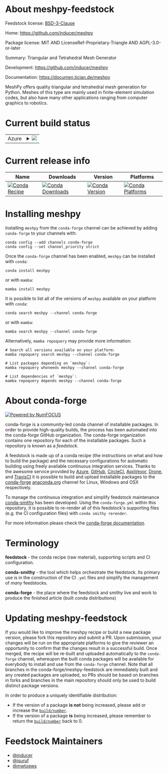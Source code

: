 About meshpy-feedstock
======================

Feedstock license: [BSD-3-Clause](https://github.com/conda-forge/meshpy-feedstock/blob/main/LICENSE.txt)

Home: https://github.com/inducer/meshpy

Package license: MIT AND LicenseRef-Proprietary-Triangle AND AGPL-3.0-or-later

Summary: Triangular and Tetrahedral Mesh Generator

Development: https://github.com/inducer/meshpy

Documentation: https://documen.tician.de/meshpy

MeshPy offers quality triangular and tetrahedral mesh generation for
Python. Meshes of this type are mainly used in finite-element
simulation codes, but also have many other applications ranging from
computer graphics to robotics.


Current build status
====================


<table>
    
  <tr>
    <td>Azure</td>
    <td>
      <details>
        <summary>
          <a href="https://dev.azure.com/conda-forge/feedstock-builds/_build/latest?definitionId=3081&branchName=main">
            <img src="https://dev.azure.com/conda-forge/feedstock-builds/_apis/build/status/meshpy-feedstock?branchName=main">
          </a>
        </summary>
        <table>
          <thead><tr><th>Variant</th><th>Status</th></tr></thead>
          <tbody><tr>
              <td>osx_64_numpy2python3.13.____cp313</td>
              <td>
                <a href="https://dev.azure.com/conda-forge/feedstock-builds/_build/latest?definitionId=3081&branchName=main">
                  <img src="https://dev.azure.com/conda-forge/feedstock-builds/_apis/build/status/meshpy-feedstock?branchName=main&jobName=osx&configuration=osx%20osx_64_numpy2python3.13.____cp313" alt="variant">
                </a>
              </td>
            </tr><tr>
              <td>osx_arm64_numpy2python3.13.____cp313</td>
              <td>
                <a href="https://dev.azure.com/conda-forge/feedstock-builds/_build/latest?definitionId=3081&branchName=main">
                  <img src="https://dev.azure.com/conda-forge/feedstock-builds/_apis/build/status/meshpy-feedstock?branchName=main&jobName=osx&configuration=osx%20osx_arm64_numpy2python3.13.____cp313" alt="variant">
                </a>
              </td>
            </tr>
          </tbody>
        </table>
      </details>
    </td>
  </tr>
</table>

Current release info
====================

| Name | Downloads | Version | Platforms |
| --- | --- | --- | --- |
| [![Conda Recipe](https://img.shields.io/badge/recipe-meshpy-green.svg)](https://anaconda.org/conda-forge/meshpy) | [![Conda Downloads](https://img.shields.io/conda/dn/conda-forge/meshpy.svg)](https://anaconda.org/conda-forge/meshpy) | [![Conda Version](https://img.shields.io/conda/vn/conda-forge/meshpy.svg)](https://anaconda.org/conda-forge/meshpy) | [![Conda Platforms](https://img.shields.io/conda/pn/conda-forge/meshpy.svg)](https://anaconda.org/conda-forge/meshpy) |

Installing meshpy
=================

Installing `meshpy` from the `conda-forge` channel can be achieved by adding `conda-forge` to your channels with:

```
conda config --add channels conda-forge
conda config --set channel_priority strict
```

Once the `conda-forge` channel has been enabled, `meshpy` can be installed with `conda`:

```
conda install meshpy
```

or with `mamba`:

```
mamba install meshpy
```

It is possible to list all of the versions of `meshpy` available on your platform with `conda`:

```
conda search meshpy --channel conda-forge
```

or with `mamba`:

```
mamba search meshpy --channel conda-forge
```

Alternatively, `mamba repoquery` may provide more information:

```
# Search all versions available on your platform:
mamba repoquery search meshpy --channel conda-forge

# List packages depending on `meshpy`:
mamba repoquery whoneeds meshpy --channel conda-forge

# List dependencies of `meshpy`:
mamba repoquery depends meshpy --channel conda-forge
```


About conda-forge
=================

[![Powered by
NumFOCUS](https://img.shields.io/badge/powered%20by-NumFOCUS-orange.svg?style=flat&colorA=E1523D&colorB=007D8A)](https://numfocus.org)

conda-forge is a community-led conda channel of installable packages.
In order to provide high-quality builds, the process has been automated into the
conda-forge GitHub organization. The conda-forge organization contains one repository
for each of the installable packages. Such a repository is known as a *feedstock*.

A feedstock is made up of a conda recipe (the instructions on what and how to build
the package) and the necessary configurations for automatic building using freely
available continuous integration services. Thanks to the awesome service provided by
[Azure](https://azure.microsoft.com/en-us/services/devops/), [GitHub](https://github.com/),
[CircleCI](https://circleci.com/), [AppVeyor](https://www.appveyor.com/),
[Drone](https://cloud.drone.io/welcome), and [TravisCI](https://travis-ci.com/)
it is possible to build and upload installable packages to the
[conda-forge](https://anaconda.org/conda-forge) [anaconda.org](https://anaconda.org/)
channel for Linux, Windows and OSX respectively.

To manage the continuous integration and simplify feedstock maintenance
[conda-smithy](https://github.com/conda-forge/conda-smithy) has been developed.
Using the ``conda-forge.yml`` within this repository, it is possible to re-render all of
this feedstock's supporting files (e.g. the CI configuration files) with ``conda smithy rerender``.

For more information please check the [conda-forge documentation](https://conda-forge.org/docs/).

Terminology
===========

**feedstock** - the conda recipe (raw material), supporting scripts and CI configuration.

**conda-smithy** - the tool which helps orchestrate the feedstock.
                   Its primary use is in the construction of the CI ``.yml`` files
                   and simplify the management of *many* feedstocks.

**conda-forge** - the place where the feedstock and smithy live and work to
                  produce the finished article (built conda distributions)


Updating meshpy-feedstock
=========================

If you would like to improve the meshpy recipe or build a new
package version, please fork this repository and submit a PR. Upon submission,
your changes will be run on the appropriate platforms to give the reviewer an
opportunity to confirm that the changes result in a successful build. Once
merged, the recipe will be re-built and uploaded automatically to the
`conda-forge` channel, whereupon the built conda packages will be available for
everybody to install and use from the `conda-forge` channel.
Note that all branches in the conda-forge/meshpy-feedstock are
immediately built and any created packages are uploaded, so PRs should be based
on branches in forks and branches in the main repository should only be used to
build distinct package versions.

In order to produce a uniquely identifiable distribution:
 * If the version of a package **is not** being increased, please add or increase
   the [``build/number``](https://docs.conda.io/projects/conda-build/en/latest/resources/define-metadata.html#build-number-and-string).
 * If the version of a package **is** being increased, please remember to return
   the [``build/number``](https://docs.conda.io/projects/conda-build/en/latest/resources/define-metadata.html#build-number-and-string)
   back to 0.

Feedstock Maintainers
=====================

* [@inducer](https://github.com/inducer/)
* [@isuruf](https://github.com/isuruf/)
* [@mwtoews](https://github.com/mwtoews/)

